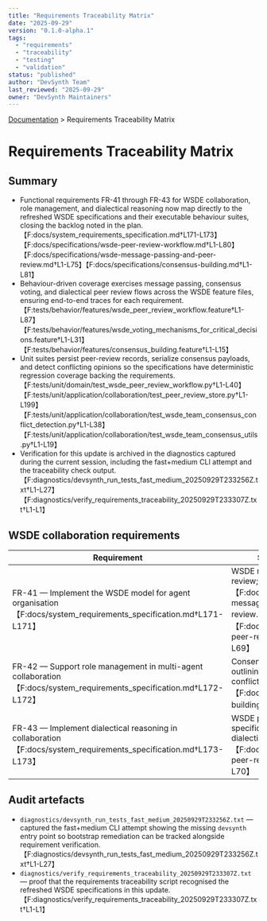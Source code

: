 ```yaml
---
title: "Requirements Traceability Matrix"
date: "2025-09-29"
version: "0.1.0-alpha.1"
tags:
  - "requirements"
  - "traceability"
  - "testing"
  - "validation"
status: "published"
author: "DevSynth Team"
last_reviewed: "2025-09-29"
owner: "DevSynth Maintainers"
---
```


<div class="breadcrumbs">
<a href="../index.md">Documentation</a> &gt; Requirements Traceability Matrix
</div>

# Requirements Traceability Matrix

## Summary
- Functional requirements FR-41 through FR-43 for WSDE collaboration, role management, and dialectical reasoning now map directly to the refreshed WSDE specifications and their executable behaviour suites, closing the backlog noted in the plan.【F:docs/system_requirements_specification.md†L171-L173】【F:docs/specifications/wsde-peer-review-workflow.md†L1-L80】【F:docs/specifications/wsde-message-passing-and-peer-review.md†L1-L75】【F:docs/specifications/consensus-building.md†L1-L81】
- Behaviour-driven coverage exercises message passing, consensus voting, and dialectical peer review flows across the WSDE feature files, ensuring end-to-end traces for each requirement.【F:tests/behavior/features/wsde_peer_review_workflow.feature†L1-L87】【F:tests/behavior/features/wsde_voting_mechanisms_for_critical_decisions.feature†L1-L31】【F:tests/behavior/features/consensus_building.feature†L1-L15】
- Unit suites persist peer-review records, serialize consensus payloads, and detect conflicting opinions so the specifications have deterministic regression coverage backing the requirements.【F:tests/unit/domain/test_wsde_peer_review_workflow.py†L1-L40】【F:tests/unit/application/collaboration/test_peer_review_store.py†L1-L199】【F:tests/unit/application/collaboration/test_wsde_team_consensus_conflict_detection.py†L1-L38】【F:tests/unit/application/collaboration/test_wsde_team_consensus_utils.py†L1-L19】
- Verification for this update is archived in the diagnostics captured during the current session, including the fast+medium CLI attempt and the traceability check output.【F:diagnostics/devsynth_run_tests_fast_medium_20250929T233256Z.txt†L1-L27】【F:diagnostics/verify_requirements_traceability_20250929T233307Z.txt†L1-L1】

## WSDE collaboration requirements

| Requirement | Specification sources | Behaviour coverage | Unit coverage |
| --- | --- | --- | --- |
| FR-41 — Implement the WSDE model for agent organisation【F:docs/system_requirements_specification.md†L171-L171】 | WSDE message passing and peer review; WSDE peer review workflow【F:docs/specifications/wsde-message-passing-and-peer-review.md†L15-L65】【F:docs/specifications/wsde-peer-review-workflow.md†L15-L69】 | Peer review workflow scenarios covering routing, broadcast, priority, structured content, and revision loops【F:tests/behavior/features/wsde_peer_review_workflow.feature†L1-L87】 | Peer review workflow persistence across stores and review record storage tests【F:tests/unit/domain/test_wsde_peer_review_workflow.py†L1-L40】【F:tests/unit/application/collaboration/test_peer_review_store.py†L1-L199】 |
| FR-42 — Support role management in multi-agent collaboration【F:docs/system_requirements_specification.md†L172-L172】 | Consensus building specification outlining weighted voting and conflict resolution【F:docs/specifications/consensus-building.md†L15-L69】 | WSDE voting mechanisms and consensus features validating expertise-weighted decisions and fallback flows【F:tests/behavior/features/wsde_voting_mechanisms_for_critical_decisions.feature†L1-L31】【F:tests/behavior/features/consensus_building.feature†L1-L15】 | Consensus mixin utilities and conflict detection tests asserting opinion reconciliation logic【F:tests/unit/application/collaboration/test_wsde_team_consensus_utils.py†L1-L19】【F:tests/unit/application/collaboration/test_wsde_team_consensus_conflict_detection.py†L1-L38】 |
| FR-43 — Implement dialectical reasoning in collaboration【F:docs/system_requirements_specification.md†L173-L173】 | WSDE peer review workflow specification emphasising dialectical analysis in review cycles【F:docs/specifications/wsde-peer-review-workflow.md†L37-L70】 | Peer review feature scenario covering thesis/antithesis/synthesis feedback within WSDE teams【F:tests/behavior/features/wsde_peer_review_workflow.feature†L71-L78】 | Peer review store tests capturing reviewer notes and consensus metadata for dialectical artefacts【F:tests/unit/application/collaboration/test_peer_review_store.py†L126-L199】 |

## Audit artefacts
- `diagnostics/devsynth_run_tests_fast_medium_20250929T233256Z.txt` — captured the fast+medium CLI attempt showing the missing `devsynth` entry point so bootstrap remediation can be tracked alongside requirement verification.【F:diagnostics/devsynth_run_tests_fast_medium_20250929T233256Z.txt†L1-L27】
- `diagnostics/verify_requirements_traceability_20250929T233307Z.txt` — proof that the requirements traceability script recognised the refreshed WSDE specifications in this update.【F:diagnostics/verify_requirements_traceability_20250929T233307Z.txt†L1-L1】

